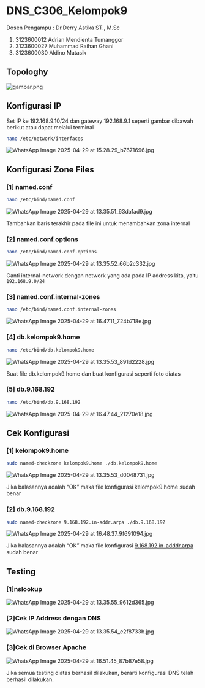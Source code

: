 
# DNS_C306_Kelompok9
Dosen Pengampu : Dr.Derry Astika ST., M.Sc
1. 3123600012 Adrian Mendienta Tumanggor
2. 3123600027 Muhammad Raihan Ghani
3. 3123600030 Aldino Matasik

## Topologhy

![gambar.png](images/gambar.png)

## Konfigurasi IP

Set IP ke 192.168.9.10/24 dan gateway 192.168.9.1 seperti gambar dibawah berikut atau dapat melalui terminal

```bash
nano /etc/network/interfaces
```

![WhatsApp Image 2025-04-29 at 15.28.29_b7671696.jpg](images/WhatsApp_Image_2025-04-29_at_15.28.29_b7671696.jpg)

## Konfigurasi Zone Files

### [1] named.conf

```bash
nano /etc/bind/named.conf
```

![WhatsApp Image 2025-04-29 at 13.35.51_63da1ad9.jpg](images/WhatsApp_Image_2025-04-29_at_13.35.51_63da1ad9.jpg)

Tambahkan baris terakhir pada file ini untuk menambahkan zona internal

### [2] named.conf.options

```bash
nano /etc/bind/named.conf.options
```

![WhatsApp Image 2025-04-29 at 13.35.52_66b2c332.jpg](images/WhatsApp_Image_2025-04-29_at_13.35.52_66b2c332.jpg)

Ganti internal-network dengan network yang ada pada IP address kita, yaitu `192.168.9.0/24`

### [3] named.conf.internal-zones

```bash
nano /etc/bind/named.conf.internal-zones
```

![WhatsApp Image 2025-04-29 at 16.47.11_724b718e.jpg](images/WhatsApp_Image_2025-04-29_at_16.47.11_724b718e.jpg)

### [4] db.kelompok9.home

```bash
nano /etc/bind/db.kelompok9.home
```

![WhatsApp Image 2025-04-29 at 13.35.53_891d2228.jpg](images/WhatsApp_Image_2025-04-29_at_13.35.53_891d2228.jpg)

Buat file db.kelompok9.home dan buat konfigurasi seperti foto diatas

### [5] db.9.168.192

```bash
nano /etc/bind/db.9.168.192
```

![WhatsApp Image 2025-04-29 at 16.47.44_21270e18.jpg](images/WhatsApp_Image_2025-04-29_at_16.47.44_21270e18.jpg)

## Cek Konfigurasi

### [1] kelompok9.home

```bash
sudo named-checkzone kelompok9.home ./db.kelompok9.home
```

![WhatsApp Image 2025-04-29 at 13.35.53_d0048731.jpg](images/WhatsApp_Image_2025-04-29_at_13.35.53_d0048731.jpg)

Jika balasannya adalah “OK” maka file konfigurasi kelompok9.home sudah benar

### [2] db.9.168.192

```bash
sudo named-checkzone 9.168.192.in-addr.arpa ./db.9.168.192
```

![WhatsApp Image 2025-04-29 at 16.48.37_9f691094.jpg](images/WhatsApp_Image_2025-04-29_at_16.48.37_9f691094.jpg)

Jika balasannya adalah “OK” maka file konfigurasi [9.168.192.in-adddr.arpa](http://9.168.192.in-adddr.arpa) sudah benar

## Testing

### [1]nslookup

![WhatsApp Image 2025-04-29 at 13.35.55_9612d365.jpg](images/WhatsApp_Image_2025-04-29_at_13.35.55_9612d365.jpg)

### [2]Cek IP Address dengan DNS

![WhatsApp Image 2025-04-29 at 13.35.54_e2f8733b.jpg](images/WhatsApp_Image_2025-04-29_at_13.35.54_e2f8733b.jpg)

### [3]Cek di Browser Apache

![WhatsApp Image 2025-04-29 at 16.51.45_87b87e58.jpg](images/WhatsApp_Image_2025-04-29_at_16.51.45_87b87e58.jpg)

Jika semua testing diatas berhasil dilakukan, berarti konfigurasi DNS telah berhasil dilakukan.

